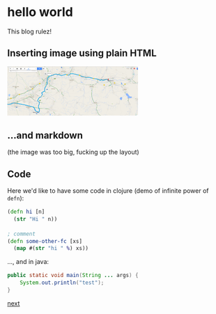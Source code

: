 # hello world
This blog rulez!

## Inserting image using plain HTML
<img src="bike.png" width="300" />

## ...and markdown
(the image was too big, fucking up the layout)

## Code
Here we'd like to have some code in clojure (demo of infinite power of `defn`):
```clojure
(defn hi [n]
  (str "Hi " n))

; comment
(defn some-other-fc [xs]
  (map #(str "hi " %) xs))
```

..., and in java:
```java
public static void main(String ... args) {
    System.out.println("test");
}
```

[next](second.md)

